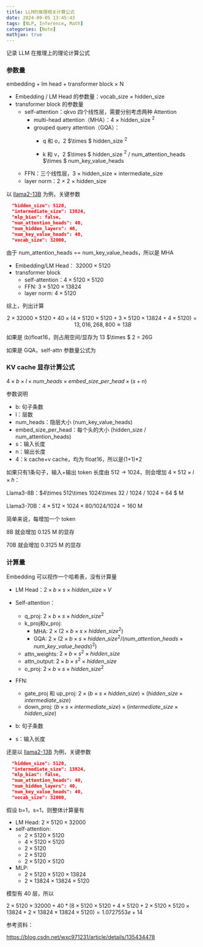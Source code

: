 ```yaml
---
title: LLM的推理相关计算公式
date: 2024-09-05 13:45:43
tags: [NLP, Inference, Math]
categories: [Note]
mathjax: true
---
```


记录 LLM 在推理上的理论计算公式

<!-- more -->


### 参数量

embedding + lm head + transformer block $\times$ N

- Embedding / LM Head 的参数量：vocab_size $\times$ hidden_size
- transformer block 的参数量
    - self-attention：qkvo 四个线性层，需要分别考虑两种 Attention
        - multi-head attention（MHA）：4 $\times$ hidden_size $^2$
        - grouped query attention（GQA）：
            - q 和 o，2 $\times $ hidden_size $^2$
        
            - k 和 v，2 $\times $ hidden_size $^2$ / num_attention_heads $\times $ num_key_value_heads
    - FFN：三个线性层，3 $\times$ hidden_size $\times$ intermediate_size
    - layer norm：2 $\times$ 2 $\times$ hidden_size
    

以 [llama2-13B](https://huggingface.co/meta-llama/Llama-2-13b-hf/blob/main/config.json) 为例，关键参数

```json
  "hidden_size": 5120,
  "intermediate_size": 13824,
  "mlp_bias": false,
  "num_attention_heads": 40,
  "num_hidden_layers": 40,
  "num_key_value_heads": 40,
  "vocab_size": 32000,
```

由于 num_attention_heads == num_key_value_heads，所以是 MHA

- Embedding/LM Head： $32000\times 5120$
- transformer block
    - self-attention：$4\times 5120\times 5120$
    - FFN: $3\times 5120\times 13824$
    - layer norm: $4\times 5120$

综上，列出计算

$$2\times 32000\times 5120 + 40\times (4\times 5120\times 5120 + 3\times 5120\times 13824 + 4\times 5120) = 13,016,268,800 \approx 13B$$

如果是 (b)float16，则占用空间/显存为 13 $\times $ 2 = 26G


如果是 GQA，self-attn 参数量公式为



### KV cache 显存计算公式

$4\times b\times l\times num\_heads\times embed\_size\_per\_head \times (s+n)$

参数说明

- b: 句子条数
- l：层数
- num_heads：隐层大小 (num_key_value_heads)
- embed_size_per_head：每个头的大小 (hidden_size / num_attention_heads)
- s：输入长度
- n：输出长度
- 4：k cache+v cache，均为 float16，所以是(1+1)*2

如果只有1条句子，输入+输出 token 长度由 512 -> 1024，则会增加 $4\times 512 \times l\times h$：

Llama3-8B：$4\times 512\times 1024\times 32 / 1024 / 1024 = 64 $ M

Llama3-70B：$4\times 512\times 1024\times 80 / 1024 / 1024 = 160$ M

简单来说，每增加一个 token

8B 就会增加 0.125 M 的显存

70B 就会增加 0.3125 M 的显存

### 计算量

Embedding 可以视作一个哈希表，没有计算量

- LM Head：$2 \times b \times s\times hidden\_size\times V$
- Self-attention：
    - q_proj: $2 \times b \times s \times hidden\_size^2$
    - k_proj和v_proj: 
        - MHA: $2\times(2 \times b \times s \times hidden\_size^2)$
        - GQA: $2\times(2 \times b \times s \times hidden\_size^2 / (num\_attention\_heads \times  num\_key\_value\_heads)^2 )$
    - attn_weights:	$2 \times b \times s^2 \times hidden\_size$
    - attn_output: $2 \times b \times s^2 \times hidden\_size$
    - o_proj: $2 \times b \times s \times hidden\_size^2$
- FFN:
    - gate_proj 和 up_proj: $2\times (b \times s\times hidden\_size)\times (hidden\_size\times intermediate\_size)$
    - down_proj: $(b \times s\times intermediate\_size)\times (intermediate\_size\times hidden\_size)$

- b: 句子条数
- s：输入长度

还是以 [llama2-13B](https://huggingface.co/meta-llama/Llama-2-13b-hf/blob/main/config.json) 为例，关键参数

```json
  "hidden_size": 5120,
  "intermediate_size": 13824,
  "mlp_bias": false,
  "num_attention_heads": 40,
  "num_hidden_layers": 40,
  "num_key_value_heads": 40,
  "vocab_size": 32000,
```

假设 b=1，s=1，则整体计算量有

- LM Head: $2\times 5120\times 32000$
- self-attention:
    - $2\times 5120\times 5120$
    - $4\times 5120\times 5120$
    - $2\times 5120$
    - $2\times 5120$
    - $2\times 5120\times 5120$
- MLP:
    - $2\times 5120\times 5120\times 13824$
    - $2\times 13824\times 13824\times 5120$

模型有 40 层，所以

$2\times 5120\times 32000+ 40*(8\times 5120\times 5120+4\times 5120+ 2\times 5120\times 5120 \times 13824+2\times 13824\times 13824\times 5120) = 1.0727553e+14$

参考资料：

https://blog.csdn.net/wxc971231/article/details/135434478
